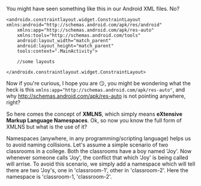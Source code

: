 You might have seen something like this in our Android XML files. No?

```
<androidx.constraintlayout.widget.ConstraintLayout xmlns:android="http://schemas.android.com/apk/res/android"
    xmlns:app="http://schemas.android.com/apk/res-auto"
    xmlns:tools="http://schemas.android.com/tools"
    android:layout_width="match_parent"
    android:layout_height="match_parent"
    tools:context=".MainActivity">
    
    //some layouts
    
</androidx.constraintlayout.widget.ConstraintLayout>
```
Now if you're curious, I hope you are 😏, you might be wondering what the heck is this `xmlns:app="http://schemas.android.com/apk/res-auto"`, and why 
http://schemas.android.com/apk/res-auto is not pointing anywhere, right?

So here comes the concept of **XMLNS**, which simply means **eXtensive Markup Language Namespaces**. 
Ok, so now you know the full form of XMLNS but what is the use of it?

Namespaces (anywhere, in any programming/scripting language) helps us to avoid naming collisions. 
Let's assume a simple scenario of two classrooms in a college. Both the classrooms have a boy named 'Joy'. Now whenever someone calls 'Joy', the conflict that which 'Joy' 
is being called will arrise. To avoid this scenario, we simply add a namespace which will tell there are two 'Joy's, one in 'classroom-1', other in 'classroom-2'.
Here the namespace is 'classroom-1, 'classroom-2'.

